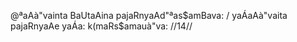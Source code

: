 @ªaAà"vainta BaUtaAina pajaRnyaAd"ªas$amBava: /
yaÁaAà"vaita pajaRnyaAe yaÁa: k(maRs$amauà"va: //14//